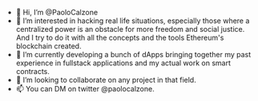 - 👋 Hi, I’m @PaoloCalzone
- 👀 I’m interested in hacking real life situations, especially those where a centralized power is an obstacle for more freedom and social justice. And I try to do it
with all the concepts and the tools Ethereum's blockchain created.
- 🌱 I’m currently developing a bunch of dApps bringing together my past experience in fullstack applications and my actual work on smart contracts.
- 💞️ I’m looking to collaborate on any project in that field.
- 📫 You can DM on twitter @paolocalzone. 


